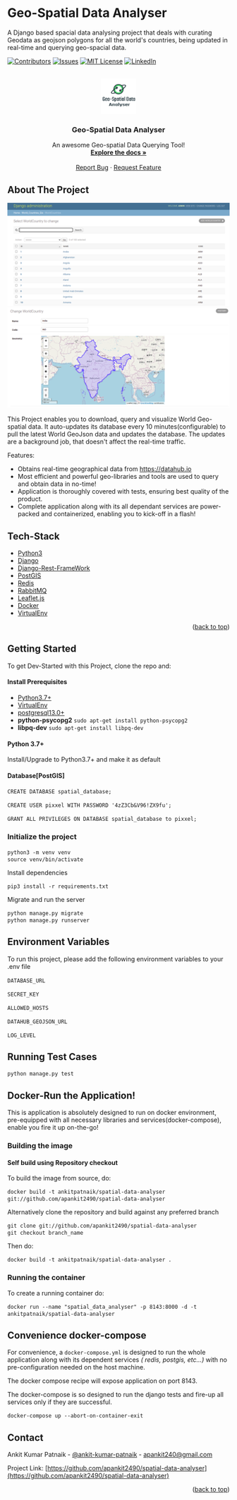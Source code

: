 # Geo-Spatial Data Analyser

A Django based spacial data analysing project that deals with curating Geodata as geojson polygons for all the world's
countries, being updated in real-time and querying geo-spacial data.

[![Contributors][contributors-shield]][contributors-url]
[![Issues][issues-shield]][issues-url]
[![MIT License][license-shield]][license-url]
[![LinkedIn][linkedin-shield]][linkedin-url]

<!-- PROJECT LOGO -->
<br />
<div align="center">
  <a href="https://github.com/apankit2490/spatial-data-analyser">
    <img src="static/images/logo.png" alt="Logo" width="80" height="80">
  </a>
  <h3 align="center">Geo-Spatial Data Analyser
</h3>

  <p align="center">
    An awesome Geo-spatial Data Querying Tool!
    <br />
    <a href="https://github.com/apankit2490/spatial-data-analyser"><strong>Explore the docs »</strong></a>
    <br />
    <br />
    <a href="https://github.com/apankit2490/spatial-data-analyser/issues">Report Bug</a>
    ·
    <a href="https://github.com/apankit2490/spatial-data-analyser/issues">Request Feature</a>
  </p>
</div>

<!-- ABOUT THE PROJECT -->

## About The Project

![Django Admin View][product-screenshot-1]
![Django Admin Detailed View][product-screenshot-2]

This Project enables you to download, query and visualize World Geo-spatial data. It auto-updates its database every 10
minutes(configurable) to pull the latest World GeoJson data and updates the database. The updates are a background job,
that doesn't affect the real-time traffic.

Features:

* Obtains real-time geographical data from https://datahub.io
* Most efficient and powerful geo-libraries and tools are used to query and obtain data in no-time!
* Application is thoroughly covered with tests, ensuring best quality of the product.
* Complete application along with its all dependant services are power-packed and containerized, enabling you to
  kick-off in a flash!

## Tech-Stack

* [Python3](https://www.python.org/downloads/)
* [Django](https://www.djangoproject.com/)
* [Django-Rest-FrameWork](https://www.django-rest-framework.org/)
* [PostGIS](https://postgis.net/)
* [Redis](https://redis.io/)
* [RabbitMQ](https://www.rabbitmq.com/)
* [Leaflet.js](https://leafletjs.com/)
* [Docker](https://www.docker.com/)
* [VirtualEnv](https://pypi.org/project/virtualenv/)

<p align="right">(<a href="#top">back to top</a>)</p>

<!-- GETTING STARTED -->

## Getting Started

To get Dev-Started with this Project, clone the repo and:

#### Install Prerequisites

- [Python3.7+](https://www.python.org/downloads/)
- [VirtualEnv](https://virtualenv.pypa.io/en/latest/)
- [postgresql13.0+](https://www.postgresql.org/docs/10/release-10-6.html)
- **python-psycopg2** `sudo apt-get install python-psycopg2`
- **libpq-dev** `sudo apt-get install libpq-dev`

#### Python 3.7+

Install/Upgrade to Python3.7+ and make it as default

#### Database[PostGIS]

`CREATE DATABASE spatial_database;`

`CREATE USER pixxel WITH PASSWORD '4zZ3Cb&V96!ZX9fu';`

`GRANT ALL PRIVILEGES ON DATABASE spatial_database to pixxel;`

### Initialize the project

```
python3 -m venv venv
source venv/bin/activate
```

Install dependencies

```
pip3 install -r requirements.txt
```

Migrate and run the server

```
python manage.py migrate
python manage.py runserver
```

## Environment Variables

To run this project, please add the following environment variables to your .env file

`DATABASE_URL`

`SECRET_KEY`

`ALLOWED_HOSTS`

`DATAHUB_GEOJSON_URL`

`LOG_LEVEL`

## Running Test Cases

```
python manage.py test
```

## Docker-Run the Application!

This is application is absolutely designed to run on docker environment, pre-equipped with all necessary libraries and
services(docker-compose), enable you fire it up on-the-go!

### Building the image

#### Self build using Repository checkout

To build the image from source, do:

```shell
docker build -t ankitpatnaik/spatial-data-analyser git://github.com/apankit2490/spatial-data-analyser
```

Alternatively clone the repository and build against any preferred branch

```shell
git clone git://github.com/apankit2490/spatial-data-analyser
git checkout branch_name
```

Then do:

```shell
docker build -t ankitpatnaik/spatial-data-analyser .
```

### Running the container

To create a running container do:

```shell
docker run --name "spatial_data_analyser" -p 8143:8000 -d -t ankitpatnaik/spatial-data-analyser
```

## Convenience docker-compose

For convenience, a ``docker-compose.yml`` is designed to run the whole application along with its dependent services *(
redis, postgis, etc...)* with no pre-configuration needed on the host machine.

The docker compose recipe will expose application on port 8143.

The docker-compose is so designed to run the django tests and fire-up all services only if they are successful.

```shell
docker-compose up --abort-on-container-exit 
```

<!-- CONTACT -->

## Contact

Ankit Kumar Patnaik - [@ankit-kumar-patnaik](https://linkedin.com/in/ankit-kumar-patnaik/) - apankit240@gmail.com

Project
Link: [https://github.com/apankit2490/spatial-data-analyser](https://github.com/apankit2490/spatial-data-analyser)

<p align="right">(<a href="#top">back to top</a>)</p>


[contributors-shield]: https://img.shields.io/badge/CONTRIBUTORS-1-brightgreen?style=for-the-badge

[contributors-url]: https://github.com/apankit2490/spatial-data-analyser/graphs/contributors

[issues-shield]: https://img.shields.io/github/issues/othneildrew/Best-README-Template.svg?style=for-the-badge

[issues-url]: https://github.com/othneildrew/Best-README-Template/issues

[license-shield]: https://img.shields.io/github/license/othneildrew/Best-README-Template.svg?style=for-the-badge

[license-url]: https://github.com/othneildrew/Best-README-Template/blob/master/LICENSE.txt

[linkedin-shield]: https://img.shields.io/badge/-LinkedIn-black.svg?style=for-the-badge&logo=linkedin&colorB=555

[linkedin-url]: https://linkedin.com/in/ankit-kumar-patnaik/

[product-screenshot-1]: static/images/screenshot_django_admin.png

[product-screenshot-2]: static/images/screenshot_dj_admin_detailed_view.png